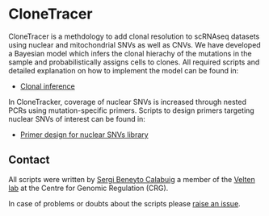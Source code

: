 # CloneTracer

CloneTracer is a methdology to add clonal resolution to scRNAseq datasets using nuclear and mitochondrial SNVs as well as CNVs. We have developed a Bayesian model which infers the clonal hierachy of the mutations in the sample and probabilistically assigns cells to clones. All required scripts and detailed explanation on how to implement the model can be found in:

* [Clonal inference](clonal_inference)

In CloneTracker, coverage of nuclear SNVs is increased through nested PCRs using mutation-specific primers. Scripts to design primers targeting nuclear SNVs of interest can be found in:

* [Primer design for nuclear SNVs library](primer_design)

## Contact

All scripts were written by [Sergi Beneyto Calabuig](https://www.crg.eu/en/group-members/sergi-beneyto-calabuig) a member of the [Velten lab](https://www.crg.eu/en/programmes-groups/velten-lab) at the Centre for Genomic Regulation (CRG). 

In case of problems or doubts about the scripts please [raise an issue](https://github.com/veltenlab/MutaSeq-v2/issues/new).
